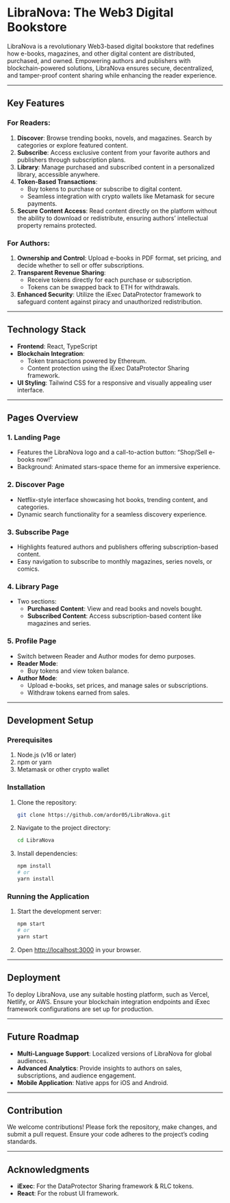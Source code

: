 # LibraNova: The Web3 Digital Bookstore

LibraNova is a revolutionary Web3-based digital bookstore that redefines how e-books, magazines, and other digital content are distributed, purchased, and owned. Empowering authors and publishers with blockchain-powered solutions, LibraNova ensures secure, decentralized, and tamper-proof content sharing while enhancing the reader experience.

---

## Key Features

### For Readers:
1. **Discover**: Browse trending books, novels, and magazines. Search by categories or explore featured content.
2. **Subscribe**: Access exclusive content from your favorite authors and publishers through subscription plans.
3. **Library**: Manage purchased and subscribed content in a personalized library, accessible anywhere.
4. **Token-Based Transactions**:
   - Buy tokens to purchase or subscribe to digital content.
   - Seamless integration with crypto wallets like Metamask for secure payments.
5. **Secure Content Access**: Read content directly on the platform without the ability to download or redistribute, ensuring authors’ intellectual property remains protected.

### For Authors:
1. **Ownership and Control**: Upload e-books in PDF format, set pricing, and decide whether to sell or offer subscriptions.
2. **Transparent Revenue Sharing**:
   - Receive tokens directly for each purchase or subscription.
   - Tokens can be swapped back to ETH for withdrawals.
3. **Enhanced Security**: Utilize the iExec DataProtector framework to safeguard content against piracy and unauthorized redistribution.

---

## Technology Stack
- **Frontend**: React, TypeScript
- **Blockchain Integration**:
  - Token transactions powered by Ethereum.
  - Content protection using the iExec DataProtector Sharing framework.
- **UI Styling**: Tailwind CSS for a responsive and visually appealing user interface.

---

## Pages Overview

### 1. **Landing Page**
- Features the LibraNova logo and a call-to-action button: “Shop/Sell e-books now!”
- Background: Animated stars-space theme for an immersive experience.

### 2. **Discover Page**
- Netflix-style interface showcasing hot books, trending content, and categories.
- Dynamic search functionality for a seamless discovery experience.

### 3. **Subscribe Page**
- Highlights featured authors and publishers offering subscription-based content.
- Easy navigation to subscribe to monthly magazines, series novels, or comics.

### 4. **Library Page**
- Two sections:
  - **Purchased Content**: View and read books and novels bought.
  - **Subscribed Content**: Access subscription-based content like magazines and series.

### 5. **Profile Page**
- Switch between Reader and Author modes for demo purposes.
- **Reader Mode**:
  - Buy tokens and view token balance.
- **Author Mode**:
  - Upload e-books, set prices, and manage sales or subscriptions.
  - Withdraw tokens earned from sales.

---

## Development Setup

### Prerequisites
1. Node.js (v16 or later)
2. npm or yarn
3. Metamask or other crypto wallet

### Installation
1. Clone the repository:
   ```bash
   git clone https://github.com/ardor05/LibraNova.git
   ```
2. Navigate to the project directory:
   ```bash
   cd LibraNova
   ```
3. Install dependencies:
   ```bash
   npm install
   # or
   yarn install
   ```

### Running the Application
1. Start the development server:
   ```bash
   npm start
   # or
   yarn start
   ```
2. Open [http://localhost:3000](http://localhost:3000) in your browser.

---

## Deployment
To deploy LibraNova, use any suitable hosting platform, such as Vercel, Netlify, or AWS. Ensure your blockchain integration endpoints and iExec framework configurations are set up for production.

---

## Future Roadmap
- **Multi-Language Support**: Localized versions of LibraNova for global audiences.
- **Advanced Analytics**: Provide insights to authors on sales, subscriptions, and audience engagement.
- **Mobile Application**: Native apps for iOS and Android.

---

## Contribution
We welcome contributions! Please fork the repository, make changes, and submit a pull request. Ensure your code adheres to the project’s coding standards.

---

## Acknowledgments
- **iExec**: For the DataProtector Sharing framework & RLC tokens.
- **React**: For the robust UI framework.
